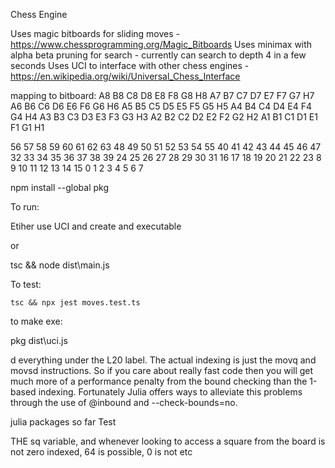 Chess Engine

Uses magic bitboards for sliding moves - https://www.chessprogramming.org/Magic_Bitboards
Uses minimax with alpha beta pruning for search - currently can search to depth 4 in a few seconds
Uses UCI to interface with other chess engines - https://en.wikipedia.org/wiki/Universal_Chess_Interface

mapping to bitboard: 
A8 	B8 	C8 	D8 	E8 	F8 	G8 	H8
A7 	B7 	C7 	D7 	E7 	F7 	G7 	H7
A6 	B6 	C6 	D6 	E6 	F6 	G6 	H6
A5 	B5 	C5 	D5 	E5 	F5 	G5 	H5
A4 	B4 	C4 	D4 	E4 	F4 	G4 	H4
A3 	B3 	C3 	D3 	E3 	F3 	G3 	H3
A2 	B2 	C2 	D2 	E2 	F2 	G2 	H2
A1 	B1 	C1 	D1 	E1 	F1 	G1 	H1
	
56 	57 	58 	59 	60 	61 	62 	63
48 	49 	50 	51 	52 	53 	54 	55
40 	41 	42 	43 	44 	45 	46 	47
32 	33 	34 	35 	36 	37 	38 	39
24 	25 	26 	27 	28 	29 	30 	31
16 	17 	18 	19 	20 	21 	22 	23
8 	9 	10 	11 	12 	13 	14 	15
0 	1 	2 	3 	4 	5 	6 	7

npm install --global pkg



To run:

Etiher use UCI and create and executable

or

tsc && node dist\main.js

To test:

    tsc && npx jest moves.test.ts


to make exe:

pkg dist\uci.js



d everything under the L20 label. The actual indexing is just the movq and movsd instructions. So if you care about really fast code then you will get much more of a performance penalty from the bound checking than the 1-based indexing. Fortunately Julia offers ways to alleviate this problems through the use of @inbound and --check-bounds=no.


julia packages so far 
Test

THE sq variable, and whenever looking to access a square from the board is not zero indexed, 64 is possible, 0 is not etc